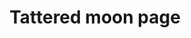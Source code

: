 ---
layout: item
title: Tattered moon page
item-id: 23510
datatable: true
id: 23510
name: "Tattered moon page"
members: true
lowalch: 0
highalch: 0
examine: "A torn page detailing the religion of Ranul. Now where is the book?"
monsters:
  - id: 244
    name: "Baby red dragon"
    members: true
    combat_level: 48
    wiki_url: "https://oldschool.runescape.wiki/w/Baby_red_dragon#1"
    drops:
      - quantity: "1"
        rarity: 0.04
        drop_requirements: "forthos-dungeon-only"
  - id: 247
    name: "Red dragon"
    members: true
    combat_level: 152
    wiki_url: "https://oldschool.runescape.wiki/w/Red_dragon#1"
    drops:
      - quantity: "1"
        rarity: 0.1
        drop_requirements: "forthos-dungeon-only"
  - id: 2145
    name: "Undead Druid"
    members: true
    combat_level: 105
    wiki_url: "https://oldschool.runescape.wiki/w/Undead_Druid"
    drops:
      - quantity: "1"
        rarity: 0.05
        drop_requirements: "forthos-dungeon-only"
  - id: 8703
    name: "Temple Spider"
    members: true
    combat_level: 75
    wiki_url: "https://oldschool.runescape.wiki/w/Temple_Spider"
    drops:
      - quantity: "1"
        rarity: 0.03333333333333333
        drop_requirements: "forthos-dungeon-only"
  - id: 8713
    name: "Sarachnis"
    members: true
    combat_level: 318
    wiki_url: "https://oldschool.runescape.wiki/w/Sarachnis"
    drops:
      - quantity: "1"
        rarity: 0.2
        drop_requirements: "forthos-dungeon-only"
---